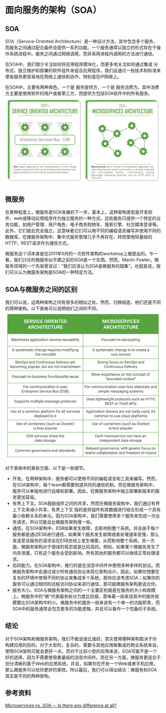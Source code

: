 # 面向服务的架构（SOA）
## SOA
SOA（Service-Oriented Architecture）是一种设计方法，其中包含多个服务，而服务之间通过配合最终会提供一系列功能。一个服务通常以独立的形式存在于操作系统进程中。服务之间通过网络调用，而非采用进程内调用的方法进行通信。

在SOA中，我们很少关注如何将应用程序模块化，而更多地关注如何通过集成 分布式、独立维护和部署的软件组件来组合应用程序。我们会通过一些技术和标准来使各服务更容易地在网络上通信和协作，特别是在IP网络上。

在SOA中，主要有两种角色，一个是 服务提供方，一个是 服务消费方。其中消费方主要是使用软件的用户或者第三方，而提供方包括SOA软件中的所有服务。
![The difference communication between two architectures](./differences-between-2-architectures.png)

## 微服务
在某种程度上，微服务是SOA发展的下一步。基本上，这种架构类型是开发软件、web或移动应用程序作为独立服务的一种方式。这些服务只提供一个特定的业务功能，如用户管理、用户角色、电子商务购物车、搜索引擎、社交媒体登录等。此外，它们彼此完全独立，这意味着它们可以用不同的编程语言编写并使用不同的数据库。在微服务架构中，集中式服务管理几乎不再存在，转而使用轻量级的HTTP，REST请求作为通信方式。

微服务这个词本身是在2011年5月的一次软件架构的workshop上被提出的。乍一看，我们讨论的微服务似乎跟之前的SOA是一个东西。然而，Martin Fowler，微服务领域的一个先驱曾说过：“我们应该认为SOA是微服务的超集”。也就是说，我们可以认为微服务架构是SOA的一种特定方法。

## SOA与微服务之间的区别
我们可以说，这两种架构之间有很多的相似之处。然而，归根结底，他们还是不同的两种架构。以下表格可以说明他们之间的不同。
![Difference Table](./difference-table.png)

对于表格中的某些方面，以下是一些细节。

* 开发。在两种架构中，服务都可以使用不同的编程语言和工具来编写。然而，在SOA架构中，每个team都需要知道共同的通信机制。而在微服务架构中，服务可以单独地进行运维和部署。因此，在微服务架构中独立部署新版本的服务更加容易。
* 有界上下文。SOA鼓励组件之间的共享，然而在微服务架构中，我们通过有界上下文来减小共享。有界上下文 指的是将组件和其数据进行结合形成一个具有最小依赖关系的单元。因为SOA架构中，我们需要使用多个服务来完成一次业务请求，所以可能会比微服务架构慢一些。
* 通信。在SOA架构中，ESB如果发生故障，会影响到整个系统。并且由于每个服务都是通过ESB进行通信，如果某个服务发生故障或者处理速率变慢，那么发送至该服务的请求会在ESB总线上发生堵塞，从而影响整个系统。另一方面，微服务架构对于错误的容忍度是比较高的。例如，如果某个微服务发生了内存泄漏，只有这个服务会受到影响。所有其他的服务都可以继续正常处理请求。
* 协同能力。在SOA架构中，推行的是在消息中间件中使用多种多样的协议。而微服务架构中会通过减少所有通信协议来简化架构设计。因此，如果你想要在复杂的环境中使用不同的协议来集成多个系统，那你应该考虑SOA；如果你的服务可以通过相同的远程访问协议来进行通信，那可能微服务架构更适合你。
* 服务大小。SOA与微服务架构之间的一个主要区别就是在服务的大小和规模上。微服务中的“微”代表服务拆分力度比较细，意味着一般来说其中的服务规模要比SOA架构中的小。微服务中的服务一般来说有一个单一的功能职责，而SOA中的服务通常会包含更多的功能逻辑，并且可以看作一个完备的子系统。

## 结论
对于SOA架构和微服务架构，我们不能说谁比谁好。其实使用哪种架构取决于你构建应用的目的。对于大型的，复杂的，需要与其他应用做集成的商业系统来说，使用SOA架构可能会更好一点。而对于比较小型的应用来说，SOA可能不是一个好的选择，因为不需要使用重量级的消息中间件。而在另一方面，微服务更适合于划分清晰的基于Web的应用系统。并且，如果你在开发一个Web或者手机应用，那么微服务可以给你更好的掌控。所以最后，我们可以得出结论：微服务和SOA其实是不同的两种架构。

## 参考资料
[Microservices vs. SOA -- Is there any difference at all?](https://medium.com/@kikchee/microservices-vs-soa-is-there-any-difference-at-all-2a1e3b66e1be)
